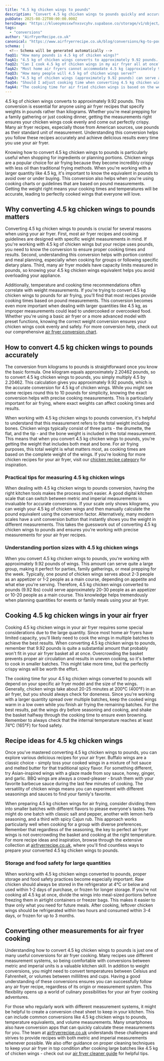 ```yaml
---
title: "4.5 kg chicken wings to pounds"
description: "Convert 4.5 kg chicken wings to pounds quickly and accurately with our simple guide. Perfect for air fryer recipes and meal planning."
pubDate: 2025-08-22T00:00:00.000Z
heroImage: "https://klueoymssxwfnxsvcyhv.supabase.co/storage/v1/object/public/Shmucket/4-5-kg-chicken-wings-to-pounds.webp"
tags:
  - "conversions"
author: "AirFryerRecipe.co.uk"
canonical: "https://www.airfryerrecipe.co.uk/blog/conversions/kg-to-pounds/4-5-kg-chicken-wings-to-pounds"
schema: |
  <!-- Schema will be generated automatically -->
faqQ1: "How many pounds is 4.5 kg of chicken wings?"
faqA1: "4.5 kg of chicken wings converts to approximately 9.92 pounds. This conversion uses the standard formula where 1 kilogram equals 2.20462 pounds. While some recipes might round this to 10 pounds for simplicity, the precise conversion is important for accurate air fryer cooking times and results."
faqQ2: "Can I cook 4.5 kg of chicken wings in my air fryer all at once?"
faqA2: "Most home air fryers cannot accommodate 4.5 kg (approximately 9.92 pounds) of chicken wings in a single batch. Overcrowding prevents proper air circulation and leads to uneven cooking. It's best to cook the wings in multiple batches, keeping cooked wings warm in a low oven while you finish the remaining batches. This ensures all your wings come out perfectly crispy."
faqQ3: "How many people will 4.5 kg of chicken wings serve?"
faqA3: "4.5 kg of chicken wings (approximately 9.92 pounds) can serve about 20-30 people as an appetizer or 10-20 people as a main course, depending on appetites and other dishes being served. Chicken wings are typically served as ½ to 1 pound per person for a main course, or ⅓ to ½ pound per person for appetizers."
faqQ4: "Should I adjust cooking time when converting 4.5 kg chicken wings to pounds for air frying?"
faqA4: "The cooking time for air fried chicken wings is based on the weight per batch, not the total quantity. Whether you're cooking 1 pound or converting 4.5 kg to pounds (9.92 lbs), you'll cook in smaller batches that fit your air fryer basket. Each batch typically takes 20-25 minutes at 200°C (400°F), but always check for doneness and ensure the internal temperature reaches at least 74°C (165°F) for food safety."
---
```

<p>4.5 kg of chicken wings converts to approximately 9.92 pounds. This conversion is essential for anyone using air fryer recipes that specify weights in pounds rather than kilograms. Whether you're meal prepping for a family gathering or just cooking dinner, getting the measurements right ensures your chicken wings cook evenly and come out perfectly crispy. Many air fryer recipes, especially those from American sources, use pounds as their standard unit of measurement. Understanding this conversion helps you follow these recipes accurately and achieve delicious results every time you use your air fryer.</p>

<p>Knowing how to convert 4.5 kg chicken wings to pounds is particularly useful when shopping for ingredients or planning portions. Chicken wings are a popular choice for air frying because they become incredibly crispy with less oil than traditional frying methods. When you're working with a larger quantity like 4.5 kg, it's important to know the equivalent in pounds to avoid over or under buying. This conversion also helps when you're using cooking charts or guidelines that are based on pound measurements. Getting the weight right means your cooking times and temperatures will be accurate, leading to perfectly cooked wings that everyone will love.</p>

<h2>Why converting 4.5 kg chicken wings to pounds matters</h2>
<p>Converting 4.5 kg chicken wings to pounds is crucial for several reasons when using your air fryer. First, most air fryer recipes and cooking guidelines are designed with specific weight measurements in mind. If you're working with 4.5 kg of chicken wings but your recipe uses pounds, you need to know the conversion to ensure proper cooking times and results. Second, understanding this conversion helps with portion control and meal planning, especially when cooking for groups or following specific dietary plans. Third, many air fryer models have capacity limits measured in pounds, so knowing your 4.5 kg chicken wings equivalent helps you avoid overloading your appliance.</p>

<p>Additionally, temperature and cooking time recommendations often correlate with weight measurements. If you're trying to convert 4.5 kg chicken wings to pounds for air frying, you'll find that most recipes provide cooking times based on pound measurements. This conversion becomes even more important when dealing with larger quantities like 4.5 kg, as improper measurements could lead to undercooked or overcooked food. Whether you're using a basic air fryer or a more advanced model with preset functions, knowing the correct weight conversion ensures your chicken wings cook evenly and safely. For more conversion help, check out our comprehensive <a href="https://www.airfryerrecipe.co.uk/air-fryer-conversion-chart">air fryer conversion chart</a>.</p>

<h2>How to convert 4.5 kg chicken wings to pounds accurately</h2>
<p>The conversion from kilograms to pounds is straightforward once you know the basic formula. One kilogram equals approximately 2.20462 pounds, so to convert 4.5 kg chicken wings to pounds, you simply multiply 4.5 by 2.20462. This calculation gives you approximately 9.92 pounds, which is the accurate conversion for 4.5 kg of chicken wings. While you might see some recipes round this to 10 pounds for simplicity, knowing the exact conversion helps with precise cooking measurements. This is particularly important for air frying, where exact weights can affect cooking times and results.</p>

<p>When working with 4.5 kg chicken wings to pounds conversion, it's helpful to understand that this measurement refers to the total weight including bones. Chicken wings typically consist of three parts - the drumette, the flat, and the tip - and the bone weight is included in the total measurement. This means that when you convert 4.5 kg chicken wings to pounds, you're getting the weight that includes both meat and bone. For air frying purposes, this total weight is what matters most, as cooking times are based on the complete weight of the wings. If you're looking for more chicken recipes for your air fryer, visit our <a href="https://www.airfryerrecipe.co.uk/recipe-category/chicken">chicken recipe category</a> for inspiration.</p>

<h3>Practical tips for measuring 4.5 kg chicken wings</h3>
<p>When dealing with 4.5 kg chicken wings to pounds conversion, having the right kitchen tools makes the process much easier. A good digital kitchen scale that can switch between metric and imperial measurements is invaluable for accurate conversions. If your scale only shows kilograms, you can weigh your 4.5 kg of chicken wings and then manually calculate the pound equivalent using the conversion factor. Alternatively, many modern scales have a unit conversion button that instantly shows you the weight in different measurements. This takes the guesswork out of converting 4.5 kg chicken wings to pounds and ensures you're working with precise measurements for your air fryer recipes.</p>

<h3>Understanding portion sizes with 4.5 kg chicken wings</h3>
<p>When you convert 4.5 kg chicken wings to pounds, you're working with approximately 9.92 pounds of wings. This amount can serve quite a large group, making it perfect for parties, family gatherings, or meal prepping for the week. Typically, one pound of chicken wings serves about 2-3 people as an appetizer or 1-2 people as a main course, depending on appetite and what else you're serving. Therefore, 4.5 kg chicken wings converted to pounds (9.92 lbs) could serve approximately 20-30 people as an appetizer or 10-20 people as a main course. This knowledge helps tremendously when planning quantities for events or family meals using your air fryer.</p>

<h2>Cooking 4.5 kg chicken wings in your air fryer</h2>
<p>Cooking 4.5 kg chicken wings in your air fryer requires some special considerations due to the large quantity. Since most home air fryers have limited capacity, you'll likely need to cook the wings in multiple batches to achieve the best results. When converting 4.5 kg chicken wings to pounds, remember that 9.92 pounds is quite a substantial amount that probably won't fit in your air fryer basket all at once. Overcrowding the basket prevents proper air circulation and results in uneven cooking, so it's better to cook in smaller batches. This might take more time, but the perfectly crispy wings will be worth the effort.</p>

<p>The cooking time for your 4.5 kg chicken wings converted to pounds will depend on your specific air fryer model and the size of the wings. Generally, chicken wings take about 20-25 minutes at 200°C (400°F) in an air fryer, but you should always check for doneness. Since you're working with a larger quantity spread over multiple batches, keep the cooked wings warm in a low oven while you finish air frying the remaining batches. For the best results, pat the wings dry before seasoning and cooking, and shake the basket halfway through the cooking time to ensure even browning. Remember to always check that the internal temperature reaches at least 74°C (165°F) for food safety.</p>

<h2>Recipe ideas for 4.5 kg chicken wings</h2>
<p>Once you've mastered converting 4.5 kg chicken wings to pounds, you can explore various delicious recipes for your air fryer. Buffalo wings are a classic choice - simply toss your cooked wings in a mixture of hot sauce and melted butter for that traditional spicy flavor. For something different, try Asian-inspired wings with a glaze made from soy sauce, honey, ginger, and garlic. BBQ wings are always a crowd-pleaser - brush them with your favorite barbecue sauce during the last few minutes of cooking. The versatility of chicken wings means you can experiment with different seasonings and sauces to find your family's favorite.</p>

<p>When preparing 4.5 kg chicken wings for air frying, consider dividing them into smaller batches with different flavors to please everyone's tastes. You might do one batch with classic salt and pepper, another with lemon herb seasoning, and a third with spicy Cajun rub. This approach works particularly well when cooking for a group with diverse preferences. Remember that regardless of the seasoning, the key to perfect air fryer wings is not overcrowding the basket and cooking at the right temperature. For more recipe ideas and inspiration, browse through the extensive collection at <a href="https://www.airfryerrecipe.co.uk/">airfryerrecipe.co.uk</a>, where you'll find countless ways to prepare your converted 4.5 kg chicken wings to pounds.</p>

<h3>Storage and food safety for large quantities</h3>
<p>When working with 4.5 kg chicken wings converted to pounds, proper storage and food safety practices become especially important. Raw chicken should always be stored in the refrigerator at 4°C or below and used within 1-2 days of purchase, or frozen for longer storage. If you're not cooking all 4.5 kg at once, divide the wings into meal-sized portions before freezing them in airtight containers or freezer bags. This makes it easier to thaw only what you need for future meals. After cooking, leftover chicken wings should be refrigerated within two hours and consumed within 3-4 days, or frozen for up to 3 months.</p>

<h2>Converting other measurements for air fryer cooking</h2>
<p>Understanding how to convert 4.5 kg chicken wings to pounds is just one of many useful conversions for air fryer cooking. Many recipes use different measurement systems, so being comfortable with conversions between metric and imperial units is a valuable kitchen skill. In addition to weight conversions, you might need to convert temperatures between Celsius and Fahrenheit, or volumes between millilitres and cups. Having a good understanding of these conversions ensures you can successfully follow any air fryer recipe, regardless of its origin or measurement system. This flexibility opens up a world of culinary possibilities for your air fryer cooking adventures.</p>

<p>For those who regularly work with different measurement systems, it might be helpful to create a conversion cheat sheet to keep in your kitchen. This can include common conversions like 4.5 kg chicken wings to pounds, temperature equivalents, and volume measurements. Many smartphones also have conversion apps that can quickly calculate these measurements for you. The team at <a href="https://www.airfryerrecipe.co.uk/">airfryerrecipe.co.uk</a> understands these challenges and strives to provide recipes with both metric and imperial measurements whenever possible. We also offer guidance on proper cleaning techniques to keep your air fryer in top condition after cooking large batches like 4.5 kg of chicken wings - check out our <a href="https://www.airfryerrecipe.co.uk/air-fryer-cleaner">air fryer cleaner guide</a> for helpful tips.</p>
